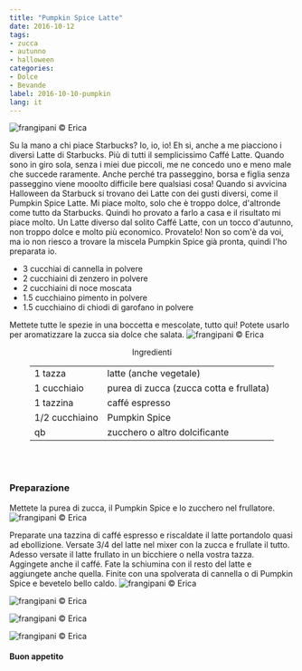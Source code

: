 ```yaml
---
title: "Pumpkin Spice Latte"
date: 2016-10-12
tags:
- zucca
- autunno
- halloween
categories:
- Dolce
- Bevande
label: 2016-10-10-pumpkin
lang: it
---
```

![](header.jpg "frangipani © Erica")

Su la mano a chi piace Starbucks? Io, io, io! Eh si, anche a me piacciono i diversi Latte di Starbucks. Più di tutti il semplicissimo Caffé Latte. Quando sono in giro sola, senza i miei due piccoli, me ne concedo uno e meno male che succede raramente. Anche perché tra passeggino, borsa e figlia senza passeggino viene mooolto difficile bere qualsiasi cosa! Quando si avvicina Halloween da Starbuck si trovano dei Latte con dei gusti diversi, come il Pumpkin Spice Latte. Mi piace molto, solo che è troppo dolce, d'altronde come tutto da Starbucks. Quindi ho provato a farlo a casa e il risultato mi piace molto. Un Latte diverso dal solito Caffé Latte, con un tocco d'autunno, non troppo dolce e molto più economico. Provatelo!
Non so com'è da voi, ma io non riesco a trovare la miscela Pumpkin Spice già pronta, quindi l'ho preparata io.

- 3 cucchiai di cannella in polvere
- 2 cucchiaini di zenzero in polvere 
- 2 cucchiaini di noce moscata
- 1.5 cucchiaino pimento in polvere
- 1.5 cucchiaino di chiodi di garofano in polvere 

Mettete tutte le spezie in una boccetta e mescolate, tutto qui! Potete usarlo per aromatizzare la zucca sia dolce che salata.
![](pumpkinspice.jpg "frangipani © Erica")

<div id="wrapper" style="text-align: center">
  <div id="yourdiv" style="display: inline-block;">
    <div class="ingredients">
      <div class="ingredients-title">Ingredienti</div>
      <table>
        <tbody>
          <tr>
            <td>1 tazza</td>
            <td>latte (anche vegetale)</td>
          </tr>
          <tr>
            <td>1 cucchiaio</td>
            <td>purea di zucca (zucca cotta e frullata)</td>
          </tr>
          <tr>
            <td>1 tazzina</td>
            <td>caffé espresso</td>
          </tr>
          <tr>
            <td>1/2 cucchiaino</td>
            <td>Pumpkin Spice</td>
          </tr>
          <tr>
            <td>qb</td>
            <td>zucchero o altro dolcificante</td>
          </tr>
        </tbody>
      </table>
      <br></br>
    </div>
  </div>
</div>


<h3>
  <font color="grey">
    <i class="fa-solid fa-gears"></i>
  </font> Preparazione
</h3>

Mettete la purea di zucca, il Pumpkin Spice e lo zucchero nel frullatore.
![](zucca.jpg "frangipani © Erica")

Preparate una tazzina di caffé espresso e riscaldate il latte portandolo quasi ad ebollizione. Versate 3/4 del latte nel mixer con la zucca e frullate il tutto. Adesso versate il latte frullato in un bicchiere o nella vostra tazza. Aggingete anche il caffé. Fate la schiumina con il resto del latte e aggiungete anche quella. Finite con una spolverata di cannella o di Pumpkin Spice e bevetelo bello caldo.
![](risultato1.jpg "frangipani © Erica")

![](risultato2.jpg "frangipani © Erica")

![](risultato3.jpg "frangipani © Erica")

![](risultato4.jpg "frangipani © Erica")

<h4>Buon appetito
  <font color="red">
    <i class="fa-regular fa-face-smile"></i>
  </font>
</h4>
